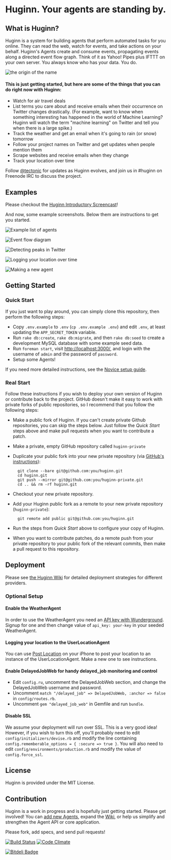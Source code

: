 # Huginn.  Your agents are standing by.

## What is Huginn?

Huginn is a system for building agents that perform automated tasks for you online.  They can read the web, watch for events, and take actions on your behalf.  Huginn's Agents create and consume events, propagating events along a directed event flow graph.  Think of it as Yahoo! Pipes plus IFTTT on your own server.  You always know who has your data.  You do.

![the origin of the name](doc/imgs/the-name.png)

#### This is just getting started, but here are some of the things that you can do right now with Huginn:

* Watch for air travel deals
* List terms you care about and receive emails when their occurrence on Twitter changes drastically.  (For example, want to know when something interesting has happened in the world of Machine Learning?  Huginn will watch the term "machine learning" on Twitter and tell you when there is a large spike.)
* Track the weather and get an email when it's going to rain (or snow) tomorrow
* Follow your project names on Twitter and get updates when people mention them
* Scrape websites and receive emails when they change
* Track your location over time

Follow [@tectonic](https://twitter.com/tectonic) for updates as Huginn evolves, and join us in \#huginn on Freenode IRC to discuss the project.

## Examples

Please checkout the [Huginn Introductory Screencast](http://vimeo.com/61976251)!

And now, some example screenshots.  Below them are instructions to get you started.

![Example list of agents](doc/imgs/your-agents.png)

![Event flow diagram](doc/imgs/diagram.png)

![Detecting peaks in Twitter](doc/imgs/peaks.png)

![Logging your location over time](doc/imgs/my-locations.png)

![Making a new agent](doc/imgs/new-agent.png)

## Getting Started

### Quick Start

If you just want to play around, you can simply clone this repository, then perform the following steps:

* Copy `.env.example` to `.env` (`cp .env.example .env`) and edit `.env`, at least updating the `APP_SECRET_TOKEN` variable.
* Run `rake db:create`, `rake db:migrate`, and then `rake db:seed` to create a development MySQL database with some example seed data.
* Run `foreman start`, visit [http://localhost:3000/][localhost], and login with the username of `admin` and the password of `password`.
* Setup some Agents!

If you need more detailed instructions, see the [Novice setup guide][novice-setup-guide].

[localhost]: http://localhost:3000/
[novice-setup-guide]: https://github.com/cantino/huginn/wiki/Novice-setup-guide

### Real Start

Follow these instructions if you wish to deploy your own version of Huginn or contribute back to the project.  GitHub doesn't make it easy to work with private forks of public repositories, so I recommend that you follow the following steps:

* Make a public fork of Huginn. If you can't create private Github repositories, you can skip the steps below. Just follow the *Quick Start* steps above and make pull requests when you want to contribute a patch. 
* Make a private, empty GitHub repository called `huginn-private`
* Duplicate your public fork into your new private repository (via [GitHub's instructions](https://help.github.com/articles/duplicating-a-repository)):

        git clone --bare git@github.com:you/huginn.git
        cd huginn.git
        git push --mirror git@github.com:you/huginn-private.git
        cd .. && rm -rf huginn.git

* Checkout your new private repository.
* Add your Huginn public fork as a remote to your new private repository (`huginn-private`):

        git remote add public git@github.com:you/huginn.git

* Run the steps from *Quick Start* above to configure your copy of Huginn.
* When you want to contribute patches, do a remote push from your private repository to your public fork of the relevant commits, then make a pull request to this repository.

## Deployment

Please see [the Huginn Wiki](https://github.com/cantino/huginn/wiki#deploying-huginn) for detailed deployment strategies for different providers.

### Optional Setup

#### Enable the WeatherAgent

In order to use the WeatherAgent you need an [API key with Wunderground](http://www.wunderground.com/weather/api/). Signup for one and then change value of `api_key: your-key` in your seeded WeatherAgent.

#### Logging your location to the UserLocationAgent

You can use [Post Location](https://github.com/cantino/post_location) on your iPhone to post your location to an instance of the UserLocationAgent.  Make a new one to see instructions.

#### Enable DelayedJobWeb for handy delayed_job monitoring and control

* Edit `config.ru`, uncomment the DelayedJobWeb section, and change the DelayedJobWeb username and password.
* Uncomment `match "/delayed_job" => DelayedJobWeb, :anchor => false` in `config/routes.rb`.
* Uncomment `gem "delayed_job_web"` in Gemfile and run `bundle`.

#### Disable SSL

We assume your deployment will run over SSL. This is a very good idea! However, if you wish to turn this off, you'll probably need to edit `config/initializers/devise.rb` and modify the line containing `config.rememberable_options = { :secure => true }`.  You will also need to edit `config/environments/production.rb` and modify the value of `config.force_ssl`.

## License

Huginn is provided under the MIT License.

## Contribution

Huginn is a work in progress and is hopefully just getting started.  Please get involved!  You can [add new Agents](https://github.com/cantino/huginn/wiki/Creating-a-new-agent), expand the [Wiki](https://github.com/cantino/huginn/wiki), or help us simplify and strengthen the Agent API or core application.

Please fork, add specs, and send pull requests!

[![Build Status](https://travis-ci.org/cantino/huginn.png)](https://travis-ci.org/cantino/huginn) [![Code Climate](https://codeclimate.com/github/cantino/huginn.png)](https://codeclimate.com/github/cantino/huginn)


[![Bitdeli Badge](https://d2weczhvl823v0.cloudfront.net/cantino/huginn/trend.png)](https://bitdeli.com/free "Bitdeli Badge")

